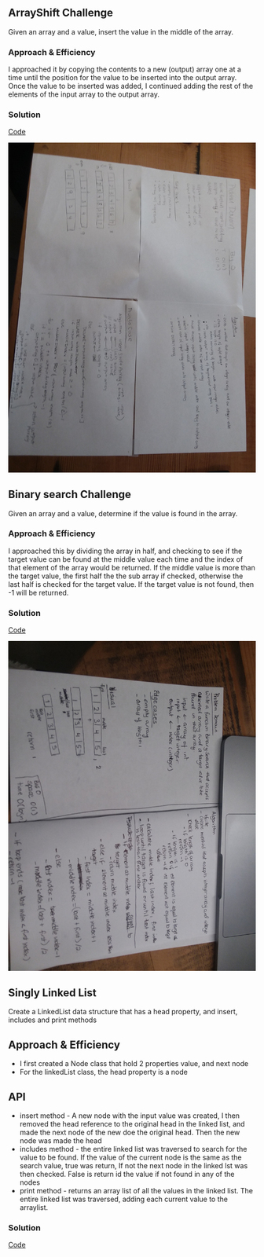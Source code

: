 ## ArrayShift Challenge

Given an array and a value, insert the value in the middle of the array. 

### Approach & Efficiency
I approached it by copying the contents to a new (output) array one at a time until the position for the value to be inserted into the output array. Once the value to be inserted was added, I continued adding the rest of the elements of the input array to the output array.

### Solution
[Code](../src/main/java/java401codechallenges/ArrayShift.java)

![White Board to Array Shift problem](./assets/insert_shift_array.jpg)

## Binary search Challenge

Given an array and a value, determine if the value is found in the array. 

### Approach & Efficiency
I approached this by dividing the array in half, and checking to see if the target value can be found at the middle value each time and the index of that element of the array would be returned. If the middle value is more than the target value, the first half the the sub array if checked, otherwise the last half is checked for the target value. If the target value is not found, then -1 will be returned.

### Solution
[Code](../src/main/java/java401codechallenges/BinarySearch.java)

![White Board to Array Shift problem](./assets/binary_search.jpg)

## Singly Linked List
Create a LinkedList data structure that has a head property, and insert, includes and print methods

## Approach & Efficiency
- I first created a Node class that hold 2 properties value, and next node
- For the linkedList class, the head property is a node


## API
<!-- Description of each method publicly available to your Linked List -->
- insert method - A new node with the input value was created, I then removed the head reference to the original head in the linked list, and made the next node of the new doe the original head. Then the new node was made the head
- includes method - the entire linked list was traversed to search for the value to be found. If the value of the current node is the same as the search value, true was return, If not the next node in the linked lst was then checked. False is return id the value if not found in any of the nodes
- print method -  returns an array list of all the values in the linked list. The entire linked list was traversed, adding each current value to the arraylist.
### Solution
[Code](../src/main/java/java401codechallenges/LinkedList.java)
